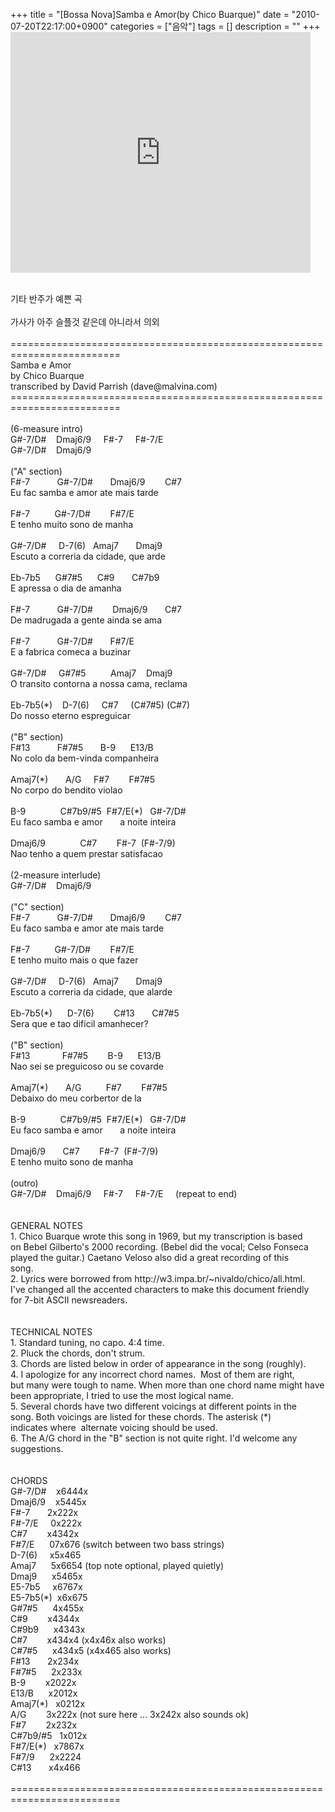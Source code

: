 +++
title = "[Bossa Nova]Samba e Amor(by Chico Buarque)"
date = "2010-07-20T22:17:00+0900"
categories = ["음악"]
tags = []
description = ""
+++
<span class="copyright_entry" style="display:block;" title="[Bossa Nova]Samba e Amor(by Chico Buarque)@@**@@http://shed.egloos.com/3372856"></span>
<embed src="http://www.youtube.com/v/6B99k958ch4&amp;hl=ko_KR&amp;fs=1" type="application/x-shockwave-flash" allowscriptaccess="always" allowfullscreen="true" width="480" height="385">
<br>
<br>
<div>
 기타 반주가 예쁜 곡
 <br>
 <br>
</div>
<div>
 가사가 아주 슬플것 같은데 아니라서 의외
 <div>
  <br>
 </div>
 <div>
  =========================================================================
 </div>
 <div>
  Samba e Amor
 </div>
 <div>
  by Chico Buarque
 </div>
 <div>
  transcribed by David Parrish (dave@malvina.com)
 </div>
 <div>
  =========================================================================
 </div>
 <div>
  <br>
 </div>
 <div>
  (6-measure intro)
 </div>
 <div>
  G#-7/D# &nbsp; &nbsp;Dmaj6/9 &nbsp; &nbsp; F#-7 &nbsp; &nbsp; F#-7/E
 </div>
 <div>
  G#-7/D# &nbsp; &nbsp;Dmaj6/9
 </div>
 <div>
  <br>
 </div>
 <div>
  ("A" section)
 </div>
 <div>
  F#-7 &nbsp; &nbsp; &nbsp; &nbsp; &nbsp; G#-7/D# &nbsp; &nbsp; &nbsp; Dmaj6/9 &nbsp; &nbsp; &nbsp; &nbsp;C#7
 </div>
 <div>
  Eu fac samba e amor ate mais tarde
 </div>
 <div>
  <br>
 </div>
 <div>
  F#-7 &nbsp; &nbsp; &nbsp; &nbsp; &nbsp;G#-7/D# &nbsp; &nbsp; &nbsp; &nbsp;F#7/E
 </div>
 <div>
  E tenho muito sono de manha
 </div>
 <div>
  <br>
 </div>
 <div>
  G#-7/D# &nbsp; &nbsp; D-7(6) &nbsp; Amaj7 &nbsp; &nbsp; &nbsp; Dmaj9
 </div>
 <div>
  Escuto a correria da cidade, que arde
 </div>
 <div>
  <br>
 </div>
 <div>
  Eb-7b5 &nbsp; &nbsp; &nbsp;G#7#5 &nbsp; &nbsp; &nbsp;C#9 &nbsp; &nbsp; &nbsp; C#7b9
 </div>
 <div>
  E apressa o dia de amanha
 </div>
 <div>
  <br>
 </div>
 <div>
  F#-7 &nbsp; &nbsp; &nbsp; &nbsp; &nbsp; G#-7/D# &nbsp; &nbsp; &nbsp; &nbsp;Dmaj6/9 &nbsp; &nbsp; &nbsp; C#7
 </div>
 <div>
  De madrugada a gente ainda se ama
 </div>
 <div>
  <br>
 </div>
 <div>
  F#-7 &nbsp; &nbsp; &nbsp; &nbsp; &nbsp; G#-7/D# &nbsp; &nbsp; &nbsp; F#7/E
 </div>
 <div>
  E a fabrica comeca a buzinar
 </div>
 <div>
  <br>
 </div>
 <div>
  G#-7/D# &nbsp; &nbsp; G#7#5 &nbsp; &nbsp; &nbsp; &nbsp; &nbsp;Amaj7 &nbsp; &nbsp;Dmaj9
 </div>
 <div>
  O transito contorna a nossa cama, reclama
 </div>
 <div>
  <br>
 </div>
 <div>
  Eb-7b5(*) &nbsp; &nbsp;D-7(6) &nbsp; &nbsp; C#7 &nbsp; &nbsp; (C#7#5) (C#7)
 </div>
 <div>
  Do nosso eterno espreguicar
 </div>
 <div>
  <br>
 </div>
 <div>
  ("B" section)
 </div>
 <div>
  F#13 &nbsp; &nbsp; &nbsp; &nbsp; &nbsp; F#7#5 &nbsp; &nbsp; &nbsp; B-9 &nbsp; &nbsp; &nbsp;E13/B
 </div>
 <div>
  No colo da bem-vinda companheira
 </div>
 <div>
  <br>
 </div>
 <div>
  Amaj7(*) &nbsp; &nbsp; &nbsp; A/G &nbsp; &nbsp; F#7 &nbsp; &nbsp; &nbsp; &nbsp;F#7#5
 </div>
 <div>
  No corpo do bendito violao
 </div>
 <div>
  <br>
 </div>
 <div>
  B-9 &nbsp; &nbsp; &nbsp; &nbsp; &nbsp; &nbsp; &nbsp;C#7b9/#5 &nbsp;F#7/E(*) &nbsp; G#-7/D#
 </div>
 <div>
  Eu faco samba e amor &nbsp; &nbsp; &nbsp; a noite inteira
 </div>
 <div>
  <br>
 </div>
 <div>
  Dmaj6/9 &nbsp; &nbsp; &nbsp; &nbsp; &nbsp; &nbsp; &nbsp;C#7 &nbsp; &nbsp; &nbsp; &nbsp;F#-7 &nbsp;(F#-7/9)
 </div>
 <div>
  Nao tenho a quem prestar satisfacao
 </div>
 <div>
  <br>
 </div>
 <div>
  (2-measure interlude)
 </div>
 <div>
  G#-7/D# &nbsp; &nbsp;Dmaj6/9
 </div>
 <div>
  <br>
 </div>
 <div>
  ("C" section)
 </div>
 <div>
  F#-7 &nbsp; &nbsp; &nbsp; &nbsp; &nbsp; G#-7/D# &nbsp; &nbsp; &nbsp; Dmaj6/9 &nbsp; &nbsp; &nbsp; &nbsp;C#7
 </div>
 <div>
  Eu faco samba e amor ate mais tarde
 </div>
 <div>
  <br>
 </div>
 <div>
  F#-7 &nbsp; &nbsp; &nbsp; &nbsp; &nbsp;G#-7/D# &nbsp; &nbsp; &nbsp; &nbsp;F#7/E
 </div>
 <div>
  E tenho muito mais o que fazer
 </div>
 <div>
  <br>
 </div>
 <div>
  G#-7/D# &nbsp; &nbsp; D-7(6) &nbsp; Amaj7 &nbsp; &nbsp; &nbsp; Dmaj9
 </div>
 <div>
  Escuto a correria da cidade, que alarde
 </div>
 <div>
  <br>
 </div>
 <div>
  Eb-7b5(*) &nbsp; &nbsp; &nbsp;D-7(6) &nbsp; &nbsp; &nbsp; &nbsp;C#13 &nbsp; &nbsp; &nbsp; C#7#5
 </div>
 <div>
  Sera que e tao dificil amanhecer?
 </div>
 <div>
  <br>
 </div>
 <div>
  ("B" section)
 </div>
 <div>
  F#13 &nbsp; &nbsp; &nbsp; &nbsp; &nbsp; &nbsp; F#7#5 &nbsp; &nbsp; &nbsp; &nbsp;B-9 &nbsp; &nbsp; &nbsp;E13/B
 </div>
 <div>
  Nao sei se preguicoso ou se covarde
 </div>
 <div>
  <br>
 </div>
 <div>
  Amaj7(*) &nbsp; &nbsp; &nbsp; A/G &nbsp; &nbsp; &nbsp; &nbsp; &nbsp;F#7 &nbsp; &nbsp; &nbsp; &nbsp;F#7#5
 </div>
 <div>
  Debaixo do meu corbertor de la
 </div>
 <div>
  <br>
 </div>
 <div>
  B-9 &nbsp; &nbsp; &nbsp; &nbsp; &nbsp; &nbsp; &nbsp;C#7b9/#5 &nbsp;F#7/E(*) &nbsp; G#-7/D#
 </div>
 <div>
  Eu faco samba e amor &nbsp; &nbsp; &nbsp; a noite inteira
 </div>
 <div>
  <br>
 </div>
 <div>
  Dmaj6/9 &nbsp; &nbsp; &nbsp; C#7 &nbsp; &nbsp; &nbsp; &nbsp;F#-7 &nbsp;(F#-7/9)
 </div>
 <div>
  E tenho muito sono de manha
 </div>
 <div>
  <br>
 </div>
 <div>
  (outro)
 </div>
 <div>
  G#-7/D# &nbsp; &nbsp;Dmaj6/9 &nbsp; &nbsp; F#-7 &nbsp; &nbsp; F#-7/E &nbsp; &nbsp; (repeat to end)
 </div>
 <div>
  <br>
 </div>
 <div>
  <br>
 </div>
 <div>
  GENERAL NOTES
 </div>
 <div>
  1. Chico Buarque wrote this song in 1969, but my transcription is based
 </div>
 <div>
  on Bebel Gilberto's 2000 recording. (Bebel did the vocal; Celso Fonseca
 </div>
 <div>
  played the guitar.) Caetano Veloso also did a great recording of this
 </div>
 <div>
  song.
 </div>
 <div>
  2. Lyrics were borrowed from http://w3.impa.br/~nivaldo/chico/all.html.
 </div>
 <div>
  I've changed all the accented characters to make this document friendly
 </div>
 <div>
  for 7-bit ASCII newsreaders.
 </div>
 <div>
  <br>
 </div>
 <div>
  <br>
 </div>
 <div>
  TECHNICAL NOTES
 </div>
 <div>
  1. Standard tuning, no capo. 4:4 time.
 </div>
 <div>
  2. Pluck the chords, don't strum.
 </div>
 <div>
  3. Chords are listed below in order of appearance in the song (roughly).
 </div>
 <div>
  4. I apologize for any incorrect chord names. &nbsp;Most of them are right,
 </div>
 <div>
  but many were tough to name. When more than one chord name might have
 </div>
 <div>
  been appropriate, I tried to use the most logical name.
 </div>
 <div>
  5. Several chords have two different voicings at different points in the
 </div>
 <div>
  song. Both voicings are listed for these chords. The asterisk (*)
 </div>
 <div>
  indicates where &nbsp;alternate voicing should be used.
 </div>
 <div>
  6. The A/G chord in the "B" section is not quite right. I'd welcome any
 </div>
 <div>
  suggestions.
 </div>
 <div>
  <br>
 </div>
 <div>
  <br>
 </div>
 <div>
  CHORDS
 </div>
 <div>
  G#-7/D# &nbsp; &nbsp;x6444x
 </div>
 <div>
  Dmaj6/9 &nbsp; &nbsp;x5445x
 </div>
 <div>
  F#-7 &nbsp; &nbsp; &nbsp; 2x222x
 </div>
 <div>
  F#-7/E &nbsp; &nbsp; 0x222x
 </div>
 <div>
  C#7 &nbsp; &nbsp; &nbsp; &nbsp;x4342x
 </div>
 <div>
  F#7/E &nbsp; &nbsp; &nbsp;07x676 (switch between two bass strings)
 </div>
 <div>
  D-7(6) &nbsp; &nbsp; x5x465
 </div>
 <div>
  Amaj7 &nbsp; &nbsp; &nbsp;5x6654 (top note optional, played quietly)
 </div>
 <div>
  Dmaj9 &nbsp; &nbsp; &nbsp;x5465x
 </div>
 <div>
  E5-7b5 &nbsp; &nbsp; x6767x
 </div>
 <div>
  E5-7b5(*) &nbsp;x6x675
 </div>
 <div>
  G#7#5 &nbsp; &nbsp; &nbsp;4x455x
 </div>
 <div>
  C#9 &nbsp; &nbsp; &nbsp; &nbsp;x4344x
 </div>
 <div>
  C#9b9 &nbsp; &nbsp; &nbsp;x4343x
 </div>
 <div>
  C#7 &nbsp; &nbsp; &nbsp; &nbsp;x434x4 (x4x46x also works)
 </div>
 <div>
  C#7#5 &nbsp; &nbsp; &nbsp;x434x5 (x4x465 also works)
 </div>
 <div>
  F#13 &nbsp; &nbsp; &nbsp; 2x234x
 </div>
 <div>
  F#7#5 &nbsp; &nbsp; &nbsp;2x233x
 </div>
 <div>
  B-9 &nbsp; &nbsp; &nbsp; &nbsp;x2022x
 </div>
 <div>
  E13/B &nbsp; &nbsp; &nbsp;x2012x
 </div>
 <div>
  Amaj7(*) &nbsp; x0212x
 </div>
 <div>
  A/G &nbsp; &nbsp; &nbsp; &nbsp;3x222x (not sure here ... 3x242x also sounds ok)
 </div>
 <div>
  F#7 &nbsp; &nbsp; &nbsp; &nbsp;2x232x
 </div>
 <div>
  C#7b9/#5 &nbsp; 1x012x
 </div>
 <div>
  F#7/E(*) &nbsp; x7867x
 </div>
 <div>
  F#7/9 &nbsp; &nbsp; &nbsp;2x2224
 </div>
 <div>
  C#13 &nbsp; &nbsp; &nbsp; x4x466
 </div>
 <div>
  <br>
 </div>
 <div>
  =========================================================================
 </div>
</div> 
<!--
       <rdf:RDF xmlns:rdf="http://www.w3.org/1999/02/22-rdf-syntax-ns#"
		    xmlns:dc="http://purl.org/dc/elements/1.1/"
		    xmlns:trackback="http://madskills.com/public/xml/rss/module/trackback/">
       <rdf:Description
	        rdf:about="http://shed.egloos.com/3372856"
	        dc:identifier="http://shed.egloos.com/3372856"
	        dc:title="[Bossa Nova]Samba e Amor(by Chico Buarque)"
	        trackback:ping="http://shed.egloos.com/tb/3372856"/>
       </rdf:RDF>
       -->

<ul></ul>